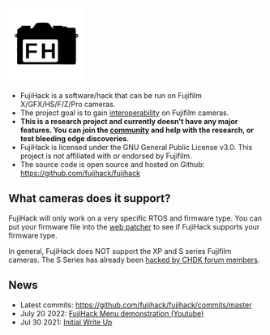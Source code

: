 ![logo](img/fujihack-small.png)

- FujiHack is a software/hack that can be run on Fujifilm X/GFX/HS/F/Z/Pro cameras.
- The project goal is to gain [interoperability](https://en.wikipedia.org/wiki/Reverse_engineering#Legality) on Fujifilm cameras.
- **This is a research project and currently doesn't have any major features. You can join the [community](https://discord.com/invite/UZXDktvAZP) and help with the research, or test bleeding edge discoveries.**
- FujiHack is licensed under the GNU General Public License v3.0. This project is not affiliated with or endorsed by Fujifilm.
- The source code is open source and hosted on Github: https://github.com/fujihack/fujihack

## What cameras does it support?
FujiHack will only work on a very specific RTOS and firmware type. You can put your firmware file into the [web patcher](https://fujihack.github.io/patcher/) to see if FujiHack supports your firmware type.  

In general, FujiHack does NOT support the XP and S series Fujifilm cameras. The S Series has already been [hacked by CHDK forum members](https://chdk.setepontos.com/index.php?topic=6484.0).

## News
- Latest commits: https://github.com/fujihack/fujihack/commits/master  
- July 20 2022: [FujiHack Menu demonstration (Youtube)](https://www.youtube.com/watch?v=E62S_GleN6M)
- Jul 30 2021: [Initial Write Up](https://danielc.dev/blog/hacking-the-fujifilm-digital-cameras)
